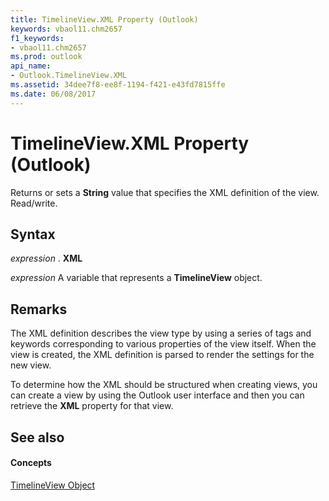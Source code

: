 ```yaml
---
title: TimelineView.XML Property (Outlook)
keywords: vbaol11.chm2657
f1_keywords:
- vbaol11.chm2657
ms.prod: outlook
api_name:
- Outlook.TimelineView.XML
ms.assetid: 34dee7f8-ee8f-1194-f421-e43fd7815ffe
ms.date: 06/08/2017
---
```



# TimelineView.XML Property (Outlook)

Returns or sets a  **String** value that specifies the XML definition of the view. Read/write.


## Syntax

 _expression_ . **XML**

 _expression_ A variable that represents a **TimelineView** object.


## Remarks

The XML definition describes the view type by using a series of tags and keywords corresponding to various properties of the view itself. When the view is created, the XML definition is parsed to render the settings for the new view.

To determine how the XML should be structured when creating views, you can create a view by using the Outlook user interface and then you can retrieve the  **XML** property for that view.


## See also


#### Concepts


[TimelineView Object](Outlook.TimelineView.md)

